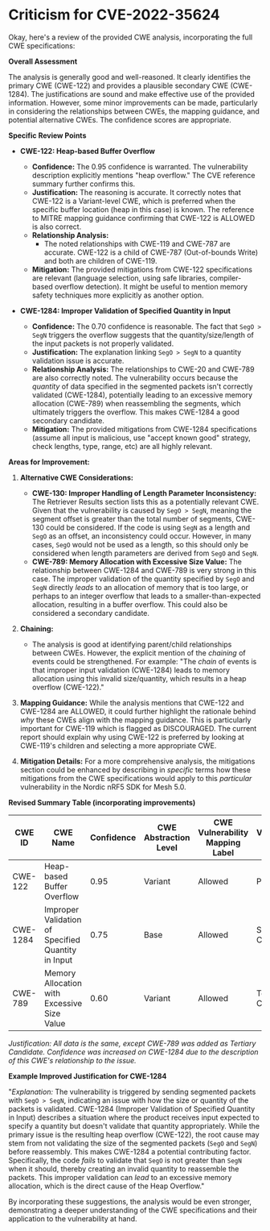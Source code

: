 # Criticism for CVE-2022-35624

Okay, here's a review of the provided CWE analysis, incorporating the full CWE specifications:

**Overall Assessment**

The analysis is generally good and well-reasoned. It clearly identifies the primary CWE (CWE-122) and provides a plausible secondary CWE (CWE-1284). The justifications are sound and make effective use of the provided information. However, some minor improvements can be made, particularly in considering the relationships between CWEs, the mapping guidance, and potential alternative CWEs. The confidence scores are appropriate.

**Specific Review Points**

*   **CWE-122: Heap-based Buffer Overflow**
    *   **Confidence:** The 0.95 confidence is warranted. The vulnerability description explicitly mentions "heap overflow." The CVE reference summary further confirms this.
    *   **Justification:** The reasoning is accurate. It correctly notes that CWE-122 is a Variant-level CWE, which is preferred when the specific buffer location (heap in this case) is known. The reference to MITRE mapping guidance confirming that CWE-122 is ALLOWED is also correct.
    *   **Relationship Analysis:**
        *   The noted relationships with CWE-119 and CWE-787 are accurate. CWE-122 is a child of CWE-787 (Out-of-bounds Write) and both are children of CWE-119.
    *   **Mitigation:** The provided mitigations from CWE-122 specifications are relevant (language selection, using safe libraries, compiler-based overflow detection). It might be useful to mention memory safety techniques more explicitly as another option.

*   **CWE-1284: Improper Validation of Specified Quantity in Input**
    *   **Confidence:** The 0.70 confidence is reasonable. The fact that `SegO > SegN` triggers the overflow suggests that the quantity/size/length of the input packets is not properly validated.
    *   **Justification:** The explanation linking `SegO > SegN` to a quantity validation issue is accurate.
    *   **Relationship Analysis:** The relationships to CWE-20 and CWE-789 are also correctly noted. The vulnerability occurs because the *quantity* of data specified in the segmented packets isn't correctly validated (CWE-1284), potentially leading to an excessive memory allocation (CWE-789) when reassembling the segments, which ultimately triggers the overflow. This makes CWE-1284 a good secondary candidate.
    *   **Mitigation:** The provided mitigations from CWE-1284 specifications (assume all input is malicious, use "accept known good" strategy, check lengths, type, range, etc) are all highly relevant.

**Areas for Improvement:**

1.  **Alternative CWE Considerations:**
    *   **CWE-130: Improper Handling of Length Parameter Inconsistency:** The Retriever Results section lists this as a potentially relevant CWE. Given that the vulnerability is caused by `SegO > SegN`, meaning the segment offset is greater than the total number of segments, CWE-130 could be considered. If the code is using `SegN` as a length and `SegO` as an offset, an inconsistency could occur. However, in many cases, `SegO` would not be used as a length, so this should only be considered when length parameters are derived from `SegO` and `SegN`.
    *   **CWE-789: Memory Allocation with Excessive Size Value:** The relationship between CWE-1284 and CWE-789 is very strong in this case. The improper validation of the quantity specified by `SegO` and `SegN` directly *leads* to an allocation of memory that is too large, or perhaps to an integer overflow that leads to a smaller-than-expected allocation, resulting in a buffer overflow. This could also be considered a secondary candidate.

2.  **Chaining:**
    *   The analysis is good at identifying parent/child relationships between CWEs. However, the explicit mention of the *chaining* of events could be strengthened. For example:  "The *chain* of events is that improper input validation (CWE-1284) leads to memory allocation using this invalid size/quantity, which results in a heap overflow (CWE-122)."

3.  **Mapping Guidance:** While the analysis mentions that CWE-122 and CWE-1284 are ALLOWED, it could further highlight the rationale behind *why* these CWEs align with the mapping guidance. This is particularly important for CWE-119 which is flagged as DISCOURAGED. The current report should explain why using CWE-122 is preferred by looking at CWE-119's children and selecting a more appropriate CWE.

4.  **Mitigation Details:** For a more comprehensive analysis, the mitigations section could be enhanced by describing in *specific* terms how these mitigations from the CWE specifications would apply to this *particular* vulnerability in the Nordic nRF5 SDK for Mesh 5.0.

**Revised Summary Table (incorporating improvements)**

| CWE ID | CWE Name | Confidence | CWE Abstraction Level | CWE Vulnerability Mapping Label | CWE-Vulnerability Mapping Notes |
|---|---|---|---|---|---|
| CWE-122 | Heap-based Buffer Overflow | 0.95 | Variant | Allowed | Primary CWE |
| CWE-1284 | Improper Validation of Specified Quantity in Input | 0.75 | Base | Allowed | Secondary Candidate |
| CWE-789 | Memory Allocation with Excessive Size Value | 0.60 | Variant | Allowed | Tertiary Candidate|

*Justification: All data is the same, except CWE-789 was added as Tertiary Candidate. Confidence was increased on CWE-1284 due to the description of this CWE's relationship to the issue.*

**Example Improved Justification for CWE-1284**

"*Explanation:* The vulnerability is triggered by sending segmented packets with `SegO > SegN`, indicating an issue with how the size or quantity of the packets is validated. CWE-1284 (Improper Validation of Specified Quantity in Input) describes a situation where the product receives input expected to specify a quantity but doesn't validate that quantity appropriately. While the primary issue is the resulting heap overflow (CWE-122), the root cause may stem from not validating the size of the segmented packets (`SegO` and `SegN`) before reassembly. This makes CWE-1284 a potential contributing factor. Specifically, the code *fails* to validate that `SegO` is not greater than `SegN` when it should, thereby creating an invalid quantity to reassemble the packets. This improper validation can *lead* to an excessive memory allocation, which is the direct cause of the Heap Overflow."

By incorporating these suggestions, the analysis would be even stronger, demonstrating a deeper understanding of the CWE specifications and their application to the vulnerability at hand.